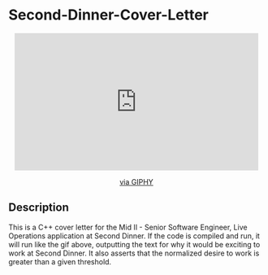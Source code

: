 # Second-Dinner-Cover-Letter

<div align="center">
    <p>
      <iframe src="https://giphy.com/embed/EQaiq0MVPVXKPvFir4" width="480" height="270" frameBorder="0" class="giphy-embed" allowFullScreen></iframe><p><a href="https://giphy.com/gifs/EQaiq0MVPVXKPvFir4">via GIPHY</a></p>
    </p>
</div>

## Description

This is a C++ cover letter for the Mid II - Senior Software Engineer, Live Operations application at Second Dinner. If the code is compiled and run, it will run like the gif above, outputting the text for why it would be exciting to work at Second Dinner. It also asserts that the normalized desire to work is greater than a given threshold.
